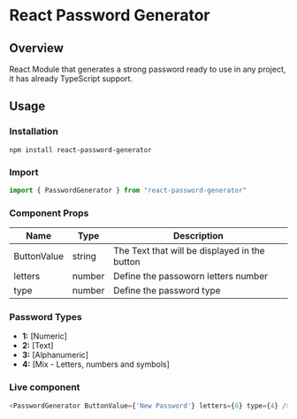 # React Password Generator

## Overview
React Module that generates a strong password ready to use in any project, it has already TypeScript support.

## Usage

### Installation
```
npm install react-password-generator
```

### Import 
``` js
import { PasswordGenerator } from "react-password-generator"
```

### Component Props

| Name     | Type     | Description |
|----------|----------|----------|
| ButtonValue | string     | The Text that will be displayed in the button |
| letters     | number     | Define the passoworn letters number |
| type        | number     | Define the password type |


### Password Types
- **1:** [Numeric]
- **2:** [Text]
- **3:** [Alphanumeric]
- **4:** [Mix - Letters, numbers and symbols]

### Live component
``` js
<PasswordGenerator ButtonValue={'New Password'} letters={6} type={4} />
```
